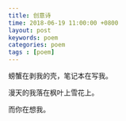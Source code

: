 ```yaml
---
title: 创意诗
time: 2018-06-19 11:00:00 +0800
layout: post
keywords: poem
categories: poem
tags : [poem]
---
```


螃蟹在剥我的壳，笔记本在写我。

漫天的我落在枫叶上雪花上。 

而你在想我。